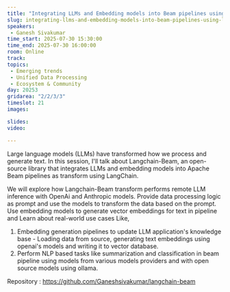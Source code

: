 ```yaml
---
title: "Integrating LLMs and Embedding models into Beam pipelines using langchain"
slug: integrating-llms-and-embedding-models-into-beam-pipelines-using-langchain
speakers:
 - Ganesh Sivakumar
time_start: 2025-07-30 15:30:00
time_end: 2025-07-30 16:00:00
room: Online
track:
topics: 
 - Emerging trends
 - Unified Data Processing
 - Ecosystem & Community
day: 20253
gridarea: "2/2/3/3"
timeslot: 21
images: 

slides:
video: 

---
```


Large language models (LLMs) have transformed how we process and generate text. In this session, I'll talk about Langchain-Beam, an open-source library that integrates LLMs and embedding models into Apache Beam pipelines as transform using LangChain.

We will explore how Langchain-Beam transform performs remote LLM inference with OpenAi and Anthropic models. Provide data processing logic as prompt and use the models to transform the data based on the prompt. Use embedding models to generate vector embeddings for text in pipeline and Learn about real-world use cases Like,

1. Embedding generation pipelines to update LLM application's knowledge base - Loading data from source, generating text embeddings using openai's models and writing it to vector database. 
2. Perform NLP based tasks like summarization and classification in beam pipeline using models from various models providers and with open source models using ollama. 

Repository : https://github.com/Ganeshsivakumar/langchain-beam